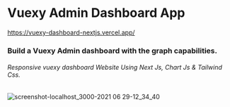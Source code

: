 # Vuexy Admin Dashboard App

https://vuexy-dashboard-nextjs.vercel.app/

### Build a Vuexy Admin dashboard with the graph capabilities.

###### Responsive vuexy dashboard Website Using Next Js, Chart Js & Tailwind Css.

![screenshot-localhost_3000-2021 06 29-12_34_40](https://user-images.githubusercontent.com/61876452/123752923-edd9b180-d8d6-11eb-82f8-e77b4099f1dd.png)

